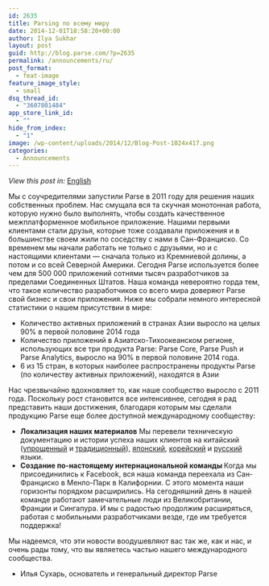 ```yaml
---
id: 2635
title: Parsing по всему миру
date: 2014-12-01T18:58:20+00:00
author: Ilya Sukhar
layout: post
guid: http://blog.parse.com/?p=2635
permalink: /announcements/ru/
post_format:
  - feat-image
feature_image_style:
  - small
dsq_thread_id:
  - "3607801484"
app_store_link_id:
  - ""
hide_from_index:
  - "1"
image: /wp-content/uploads/2014/12/Blog-Post-1024x417.png
categories:
  - Announcements
---
```

_View this post in:_ <a href="http://blog.parse.com/2014/12/01/parsing-all-over-the-globe/" target="_blank">English</a>

Мы с соучредителями запустили Parse в 2011 году для решения наших собственных проблем. Нас смущала вся та скучная монотонная работа, которую нужно было выполнять, чтобы создать качественное межплатформенное мобильное приложение. Нашими первыми клиентами стали друзья, которые тоже создавали приложения и в большинстве своем жили по соседству с нами в Сан-Франциско. Со временем мы начали работать не только с друзьями, но и с настоящими клиентами — сначала только из Кремниевой долины, а потом и со всей Северной Америки. Сегодня Parse используется более чем для 500 000 приложений сотнями тысяч разработчиков за пределами Соединенных Штатов. Наша команда невероятно горда тем, что такое количество разработчиков со всего мира доверяют Parse свой бизнес и свои приложения. Ниже мы собрали немного интересной статистики о нашем присутствии в мире:

<ul class="standard-list">
  <li>
    Количество активных приложений в странах Азии выросло на целых 90% в первой половине 2014 года
  </li>
  <li>
    Количество приложений в Азиатско-Тихоокеанском регионе, использующих все три продукта Parse: Parse Core, Parse Push и Parse Analytics, выросло на 90% в первой половине 2014 года.
  </li>
  <li>
    6 из 15 стран, в которых наиболее распространены продукты Parse (по количеству активных приложений), находятся в Азии
  </li>
</ul>

Нас чрезвычайно вдохновляет то, как наше сообщество выросло с 2011 года. Поскольку рост становится все интенсивнее, сегодня я рад представить наши достижения, благодаря которым мы сделали продукцию Parse еще более доступной международному сообществу:

<ul class="standard-list">
  <li>
    <b>Локализация наших материалов</b> Мы перевели техническую документацию и истории успеха наших клиентов на китайский (<a href="http://www.parse.com/docs/cn">упрощенный</a> и <a href="http://www.parse.com/docs/tw">традиционный</a>), <a href="http://www.parse.com/docs/jp">японский</a>, <a href="http://www.parse.com/docs/kr">корейский</a> и <a href="http://www.parse.com/docs/ru">русский</a> языки.
  </li>
  <li>
    <b>Создание по-настоящему интернациональной команды </b>Когда мы присоединились к Facebook, вся наша команда переехала из Сан-Франциско в Менло-Парк в Калифорнии. С этого момента наши горизонты порядком расширились. На сегодняшний день в нашей команде работают замечательные люди из Великобритании, Франции и Сингапура. И мы с радостью продолжим расширяться, работая с мобильными разработчиками везде, где им требуется поддержка!
  </li>
</ul>

Мы надеемся, что эти новости воодушевляют вас так же, как и нас, и очень рады тому, что вы являетесь частью нашего международного сообщества.

- Илья Сухарь, основатель и генеральный директор Parse